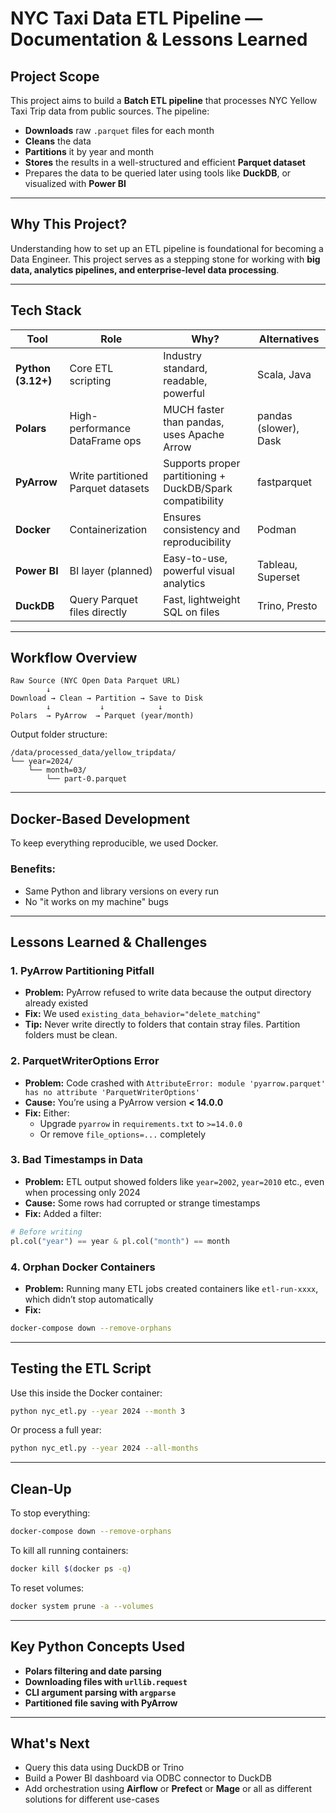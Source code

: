 # NYC Taxi Data ETL Pipeline — Documentation & Lessons Learned

## Project Scope
This project aims to build a **Batch ETL pipeline** that processes NYC Yellow Taxi Trip data from public sources. The pipeline:

- **Downloads** raw `.parquet` files for each month
- **Cleans** the data
- **Partitions** it by year and month
- **Stores** the results in a well-structured and efficient **Parquet dataset**
- Prepares the data to be queried later using tools like **DuckDB**, or visualized with **Power BI**

---

## Why This Project?
Understanding how to set up an ETL pipeline is foundational for becoming a Data Engineer.
This project serves as a stepping stone for working with **big data, analytics pipelines, and enterprise-level data processing**.

---

## Tech Stack

| Tool           | Role                          | Why?                                          | Alternatives          |
|----------------|-------------------------------|-----------------------------------------------|------------------------|
| **Python (3.12+)** | Core ETL scripting         | Industry standard, readable, powerful         | Scala, Java            |
| **Polars**     | High-performance DataFrame ops | MUCH faster than pandas, uses Apache Arrow   | pandas (slower), Dask  |
| **PyArrow**    | Write partitioned Parquet datasets | Supports proper partitioning + DuckDB/Spark compatibility | fastparquet           |
| **Docker**     | Containerization              | Ensures consistency and reproducibility       | Podman                 |
| **Power BI**   | BI layer (planned)            | Easy-to-use, powerful visual analytics        | Tableau, Superset      |
| **DuckDB**     | Query Parquet files directly  | Fast, lightweight SQL on files                | Trino, Presto          |

---

## Workflow Overview

```
Raw Source (NYC Open Data Parquet URL)
        ↓
Download → Clean → Partition → Save to Disk
        ↓           ↓            ↓
Polars  → PyArrow  → Parquet (year/month)
```

Output folder structure:

```
/data/processed_data/yellow_tripdata/
└── year=2024/
    └── month=03/
        └── part-0.parquet
```

---

## Docker-Based Development
To keep everything reproducible, we used Docker.

### Benefits:
- Same Python and library versions on every run
- No "it works on my machine" bugs

---

## Lessons Learned & Challenges

### 1. PyArrow Partitioning Pitfall
- **Problem:** PyArrow refused to write data because the output directory already existed
- **Fix:** We used `existing_data_behavior="delete_matching"`
- **Tip:** Never write directly to folders that contain stray files. Partition folders must be clean.

### 2. ParquetWriterOptions Error
- **Problem:** Code crashed with `AttributeError: module 'pyarrow.parquet' has no attribute 'ParquetWriterOptions'`
- **Cause:** You’re using a PyArrow version **< 14.0.0**
- **Fix:** Either:
  - Upgrade `pyarrow` in `requirements.txt` to `>=14.0.0`
  - Or remove `file_options=...` completely

### 3. Bad Timestamps in Data
- **Problem:** ETL output showed folders like `year=2002`, `year=2010` etc., even when processing only 2024
- **Cause:** Some rows had corrupted or strange timestamps
- **Fix:** Added a filter:

```python
# Before writing
pl.col("year") == year & pl.col("month") == month
```

### 4. Orphan Docker Containers
- **Problem:** Running many ETL jobs created containers like `etl-run-xxxx`, which didn’t stop automatically
- **Fix:**

```bash
docker-compose down --remove-orphans
```

---

## Testing the ETL Script
Use this inside the Docker container:

```bash
python nyc_etl.py --year 2024 --month 3
```

Or process a full year:

```bash
python nyc_etl.py --year 2024 --all-months
```

---

## Clean-Up
To stop everything:

```bash
docker-compose down --remove-orphans
```

To kill all running containers:

```bash
docker kill $(docker ps -q)
```

To reset volumes:

```bash
docker system prune -a --volumes
```

---

## Key Python Concepts Used
- **Polars filtering and date parsing**
- **Downloading files with `urllib.request`**
- **CLI argument parsing with `argparse`**
- **Partitioned file saving with PyArrow**

---

## What's Next
- Query this data using DuckDB or Trino
- Build a Power BI dashboard via ODBC connector to DuckDB
- Add orchestration using **Airflow** or **Prefect** or **Mage** or all as different solutions for different use-cases
